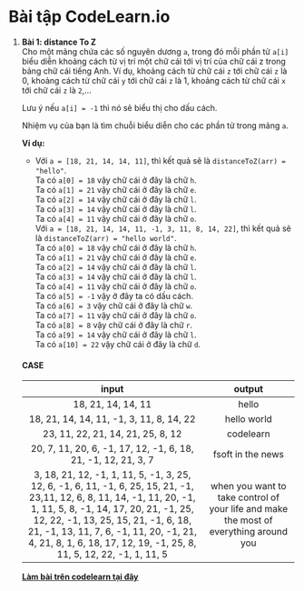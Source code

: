 # Bài tập CodeLearn.io

1. **Bài 1: distance To Z**  
Cho một mảng chứa các số nguyên dương `a`, trong đó mỗi phần tử `a[i]` biểu diễn khoảng cách từ vị trí một chữ cái tới vị trí của chữ cái z trong bảng chữ cái tiếng Anh.
    Ví dụ, khoảng cách từ chữ cái `z` tới chữ cái `z` là 0, khoảng cách từ chữ cái `y` tới chữ cái `z` là 1, khoảng cách từ chữ cái `x` tới chữ cái `z` là `2`,...

    Lưu ý nếu `a[i] = -1` thì nó sẽ biểu thị cho dấu cách.

    Nhiệm vụ của bạn là tìm chuỗi biểu diễn cho các phần tử trong mảng `a`.  

    **Ví dụ:**

   - Với `a = [18, 21, 14, 14, 11]`, thì kết quả sẽ là `distanceToZ(arr) = "hello"`.    
Ta có `a[0] = 18` vậy chữ cái ở đây là chữ `h`.    
Ta có `a[1] = 21` vậy chữ cái ở đây là chữ `e`.    
Ta có `a[2] = 14` vậy chữ cái ở đây là chữ `l`.    
Ta có `a[3] = 14` vậy chữ cái ở đây là chữ `l`.    
Ta có `a[4] = 11` vậy chữ cái ở đây là chữ `o`.    
Với `a = [18, 21, 14, 14, 11, -1, 3, 11, 8, 14, 22]`, thì kết quả sẽ là `distanceToZ(arr) = "hello world"`.  
Ta có `a[0] = 18` vậy chữ cái ở đây là chữ `h`.  
Ta có `a[1] = 21` vậy chữ cái ở đây là chữ `e`.  
Ta có `a[2] = 14` vậy chữ cái ở đây là chữ `l`.  
Ta có `a[3] = 14` vậy chữ cái ở đây là chữ `l`.  
Ta có `a[4] = 11` vậy chữ cái ở đây là chữ `o`.  
Ta có `a[5] = -1` vậy ở đây ta có dấu cách.  
Ta có `a[6] = 3` vậy chữ cái ở đây là chữ `w`.  
Ta có `a[7] = 11` vậy chữ cái ở đây là chữ `o`.  
Ta có `a[8] = 8` vậy chữ cái ở đây là chữ `r`.  
Ta có `a[9] = 14` vậy chữ cái ở đây là chữ `l`.  
Ta có `a[10] = 22` vậy chữ cái ở đây là chữ `d`. 
    #### **CASE** 
    |                                                                                                                                                           input                                                                                                                                                            |                                        output                                         |
    | :------------------------------------------------------------------------------------------------------------------------------------------------------------------------------------------------------------------------------------------------------------------------------------------------------------------------: | :-----------------------------------------------------------------------------------: |
    |                                                                                                                                                     18, 21, 14, 14, 11                                                                                                                                                     |                                         hello                                         |
    |                                                                                                                                          18, 21, 14, 14, 11, -1, 3, 11, 8, 14, 22                                                                                                                                          |                                      hello world                                      |
    |                                                                                                                                             23, 11, 22, 21, 14, 21, 25, 8, 12                                                                                                                                              |                                       codelearn                                       |
    |                                                                                                                               20, 7, 11, 20, 6, -1, 17, 12, -1, 6, 18, 21, -1, 12, 21, 3, 7                                                                                                                                |                                   fsoft in the news                                   |
    | 3, 18, 21, 12, -1, 1, 11, 5, -1, 3, 25, 12, 6, -1, 6, 11, -1, 6, 25, 15, 21, -1, 23,11, 12, 6, 8, 11, 14, -1, 11, 20, -1, 1, 11, 5, 8, -1, 14, 17, 20, 21, -1, 25, 12, 22, -1, 13, 25, 15, 21, -1, 6, 18, 21, -1, 13, 11, 7, 6, -1, 11, 20, -1, 21, 4, 21, 8, 1, 6, 18, 17, 12, 19, -1, 25, 8, 11, 5, 12, 22, -1, 1, 11, 5 | when you want to take control of your life and make the most of everything around you |

    [**Làm bài trên codelearn tại đây**](https://codelearn.io/training/detail/306752)